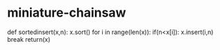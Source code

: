 # miniature-chainsaw
def sortedinsert(x,n): 
  x.sort()
  for i in range(len(x)):
    if(n<x[i]):
      x.insert(i,n)
      break
  return(x)
